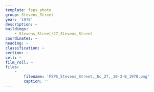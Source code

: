 ```yaml
---
template: fsps_photo
group: Stevens_Street
year: '1978'
description: ~
buildings:
    - Stevens_Street/27_Stevens_Street
coordinates: ~
heading: ~
classification: ~
section: ~
cell: ~
film_roll: ~
files:
    -
        filename: 'FSPS_Stevens_Street,_No_27,_10-3-B_1978.png'
        caption: ''
---
```

